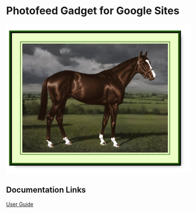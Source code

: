 # Photofeed Gadget for Google Sites

![](doc/screenshots/photofeed.png)

## Documentation Links

[User Guide](doc/user-guide.md)

